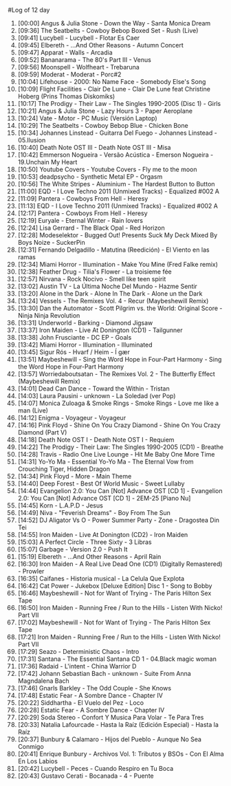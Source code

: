 #Log of 12 day

1. [00:00] Angus & Julia Stone - Down the Way - Santa Monica Dream
1. [09:36] The Seatbelts - Cowboy Bebop Boxed Set - Rush (Live)
1. [09:41] Lucybell - Lucybell - Flotar Es Caer
1. [09:45] Elbereth - ...And Other Reasons - Autumn Concert
1. [09:47] Apparat - Walls - Arcadia
1. [09:52] Bananarama - The 80's Part III - Venus
1. [09:56] Moonspell - Wolfheart - Trebaruna
1. [09:59] Moderat - Moderat - Porc#2
1. [10:04] Lifehouse - 2000: No Name Face - Somebody Else's Song
1. [10:09] Flight Facilities - Clair De Lune - Clair De Lune feat Christine Hoberg (Prins Thomas Diskomiks)
1. [10:17] The Prodigy - Their Law - The Singles 1990-2005 (Disc 1) - Girls
1. [10:21] Angus & Julia Stone - Lazy Hours 3 - Paper Aeroplane
1. [10:24] Vate - Motor - PC Music (Versión Laptop)
1. [10:29] The Seatbelts - Cowboy Bebop Blue - Chicken Bone
1. [10:34] Johannes Linstead - Guitarra Del Fuego - Johannes Linstead - 05.Ilusion
1. [10:40] Death Note OST III - Death Note OST III - Misa
1. [10:42] Emmerson Nogueira - Versão Acústica - Emerson Nogueira - 19.Unchain My Heart
1. [10:50] Youtube Covers - Youtube Covers - Fly me to the moon
1. [10:53] deadpsycho - Synthetic Metal EP - Orgasm
1. [10:56] The White Stripes - Aluminium - The Hardest Button to Button
1. [11:00] EQD - I Love Techno 2011 (Unmixed Tracks) - Equalized #002 A
1. [11:09] Pantera - Cowboys From Hell - Heresy
1. [11:13] EQD - I Love Techno 2011 (Unmixed Tracks) - Equalized #002 A
1. [12:17] Pantera - Cowboys From Hell - Heresy
1. [12:19] Euryale - Eternal Winter - Rain lovers
1. [12:24] Lisa Gerrard - The Black Opal - Red Horizon
1. [12:28] Modeselektor - Bugged Out! Presents Suck My Deck Mixed By Boys Noize - SuckerPin
1. [12:31] Fernando Delgadillo - Matutina (Reedición) - El Viento en las ramas
1. [12:34] Miami Horror - Illumination - Make You Mine (Fred Falke remix)
1. [12:38] Feather Drug - Tilia's Flower - La troisieme fée
1. [12:57] Nirvana - Rock Nocivo - Smell like teen spirit
1. [13:02] Austin TV - La Última Noche Del Mundo - Hazme Sentir
1. [13:20] Alone in the Dark - Alone In The Dark - Alone un the Dark
1. [13:24] Vessels - The Remixes Vol. 4 - Recur (Maybeshewill Remix)
1. [13:30] Dan the Automator - Scott Pilgrim vs. the World: Original Score - Ninja Ninja Revolution
1. [13:31] Underworld - Barking - Diamond Jigsaw
1. [13:37] Iron Maiden - Live At Donington (CD1) - Tailgunner
1. [13:38] John Frusciante - DC EP - Goals
1. [13:42] Miami Horror - Illumination - Illuminated
1. [13:45] Sigur Rós - Hvarf / Heim - Í gær
1. [13:51] Maybeshewill - Sing the Word Hope in Four-Part Harmony - Sing the Word Hope in Four-Part Harmony
1. [13:57] Worriedaboutsatan - The Remixes Vol. 2 - The Butterfly Effect (Maybeshewill Remix)
1. [14:01] Dead Can Dance - Toward the Within - Tristan
1. [14:03] Laura Pausini - unknown - La Soledad (ver Pop)
1. [14:07] Monica Zuloaga & Smoke Rings - Smoke Rings - Love me like a man (Live)
1. [14:12] Enigma - Voyageur - Voyageur
1. [14:16] Pink Floyd - Shine On You Crazy Diamond - Shine On You Crazy Diamond (Part V)
1. [14:18] Death Note OST I - Death Note OST I - Requiem
1. [14:22] The Prodigy - Their Law: The Singles 1990-2005 (CD1) - Breathe
1. [14:28] Travis - Radio One Live Lounge - Hit Me Baby One More Time
1. [14:31] Yo-Yo Ma - Essential Yo-Yo Ma - The Eternal Vow from Crouching Tiger, Hidden Dragon
1. [14:34] Pink Floyd - More - Main Theme
1. [14:40] Deep Forest - Best Of World Music - Sweet Lullaby
1. [14:44] Evangelion 2.0: You Can [Not] Advance OST [CD 1] - Evangelion 2.0: You Can [Not] Advance OST [CD 1] - 2EM-25 [Piano Nu]
1. [14:45] Korn - L.A.P.D - Jesus
1. [14:49] Niva - "Feverish Dreams" - Boy From The Sun
1. [14:52] DJ Aligator Vs O - Power Summer Party - Zone - Dragostea Din Tei
1. [14:55] Iron Maiden - Live At Donington (CD2) - Iron Maiden
1. [15:03] A Perfect Circle - Three Sixty - 3 Libras
1. [15:07] Garbage - Version 2.0 - Push It
1. [15:19] Elbereth - ...And Other Reasons - April Rain
1. [16:30] Iron Maiden - A Real Live Dead One (CD1) (Digitally Remastered) - Prowler
1. [16:35] Caifanes - Historia musical - La Celula Que Explota
1. [16:42] Cat Power - Jukebox [Deluxe Edition] Disc 1 - Song to Bobby
1. [16:46] Maybeshewill - Not for Want of Trying - The Paris Hilton Sex Tape
1. [16:50] Iron Maiden - Running Free / Run to the Hills - Listen With Nicko! Part VII
1. [17:02] Maybeshewill - Not for Want of Trying - The Paris Hilton Sex Tape
1. [17:21] Iron Maiden - Running Free / Run to the Hills - Listen With Nicko! Part VII
1. [17:29] Seazo - Deterministic Chaos - Intro
1. [17:31] Santana - The Essential Santana CD 1 - 04.Black magic woman
1. [17:36] Radaid - L'intent - China Warrior D
1. [17:42] Johann Sebastian Bach - unknown - Suite From Anna Magndalena Bach
1. [17:46] Gnarls Barkley - The Odd Couple - She Knows
1. [17:48] Estatic Fear - A Sombre Dance - Chapter IV
1. [20:22] Siddhartha - El Vuelo del Pez - Loco
1. [20:28] Estatic Fear - A Sombre Dance - Chapter IV
1. [20:29] Soda Stereo - Confort Y Musica Para Volar - Te Para Tres
1. [20:33] Natalia Lafourcade - Hasta la Raíz (Edición Especial) - Hasta la Raíz
1. [20:37] Bunbury & Calamaro - Hijos del Pueblo - Aunque No Sea Conmigo
1. [20:41] Enrique Bunbury - Archivos Vol. 1: Tributos y BSOs - Con El Alma En Los Labios
1. [20:42] Lucybell - Peces - Cuando Respiro en Tu Boca
1. [20:43] Gustavo Cerati - Bocanada - 4 - Puente
